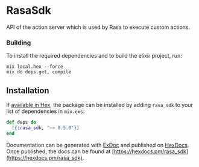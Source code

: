 # RasaSdk

API of the action server which is used by Rasa to execute custom actions.

### Building

To install the required dependencies and to build the elixir project, run:
```
mix local.hex --force
mix do deps.get, compile
```

## Installation

If [available in Hex](https://hex.pm/docs/publish), the package can be installed
by adding `rasa_sdk` to your list of dependencies in `mix.exs`:

```elixir
def deps do
  [{:rasa_sdk, "~> 0.5.0"}]
end
```

Documentation can be generated with [ExDoc](https://github.com/elixir-lang/ex_doc)
and published on [HexDocs](https://hexdocs.pm). Once published, the docs can
be found at [https://hexdocs.pm/rasa_sdk](https://hexdocs.pm/rasa_sdk).
